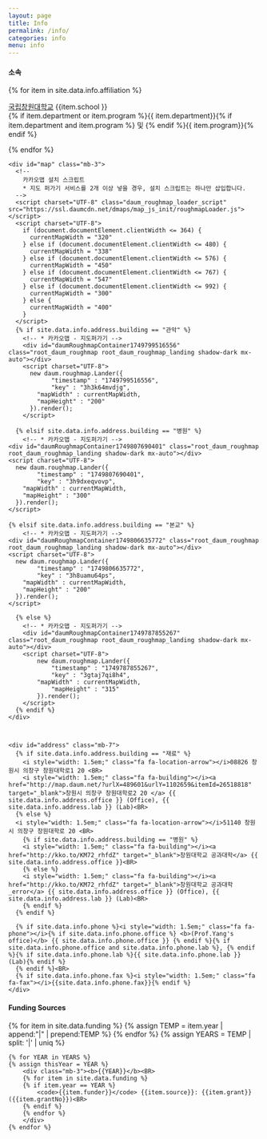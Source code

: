 ```yaml
---
layout: page
title: Info
permalink: /info/
categories: info
menu: info
---
```


<div class="row" id="info">
  <div class="col-md-5 mb-4">
    <div id="affiliation">
      <h4><b>소속</b></h4>
      {% for item in site.data.info.affiliation %}
        <p><i style="width: 1.5em;" class="fa fa-university" aria-hidden="true"></i><a href="http://www.changwon.ac.kr/" target="_blank" >국립창원대학교</a> {{item.school }}<BR>
        {% if item.department or item.program %}<i style="width: 1.5em;" class="fa fa-graduation-cap"></i>{{ item.department}}{% if item.department and item.program %} 및 {% endif %}{{ item.program}}{% endif %}</p>
      {% endfor %}
    </div>

    <div id="map" class="mb-3">
      <!--
        카카오맵 설치 스크립트
        * 지도 퍼가기 서비스를 2개 이상 넣을 경우, 설치 스크립트는 하나만 삽입합니다.
      -->
      <script charset="UTF-8" class="daum_roughmap_loader_script" src="https://ssl.daumcdn.net/dmaps/map_js_init/roughmapLoader.js"></script>
      <script charset="UTF-8">
        if (document.documentElement.clientWidth <= 364) {
          currentMapWidth = "320"
        } else if (document.documentElement.clientWidth <= 480) {
          currentMapWidth = "338"
        } else if (document.documentElement.clientWidth <= 576) {
          currentMapWidth = "450"
        } else if (document.documentElement.clientWidth <= 767) {
          currentMapWidth = "547"
        } else if (document.documentElement.clientWidth <= 992) {
          currentMapWidth = "300"
        } else {
          currentMapWidth = "400"    
        }
      </script>
      {% if site.data.info.address.building == "관악" %}
        <!-- * 카카오맵 - 지도퍼가기 -->
        <div id="daumRoughmapContainer1749799516556" class="root_daum_roughmap root_daum_roughmap_landing shadow-dark mx-auto"></div>
        <script charset="UTF-8">
          new daum.roughmap.Lander({
        		"timestamp" : "1749799516556",
        		"key" : "3h3k64mvdjg",
            "mapWidth" : currentMapWidth,
            "mapHeight" : "200"
          }).render();
        </script>
        
      {% elsif site.data.info.address.building == "병원" %}
        <!-- * 카카오맵 - 지도퍼가기 -->
    <div id="daumRoughmapContainer1749807690401" class="root_daum_roughmap root_daum_roughmap_landing shadow-dark mx-auto"></div>
    <script charset="UTF-8">
      new daum.roughmap.Lander({
    		"timestamp" : "1749807690401",
    		"key" : "3h9dxeqvovp",
        "mapWidth" : currentMapWidth,
        "mapHeight" : "300"
      }).render();
    </script>
        
    {% elsif site.data.info.address.building == "본교" %}
        <!-- * 카카오맵 - 지도퍼가기 -->
    <div id="daumRoughmapContainer1749806635772" class="root_daum_roughmap root_daum_roughmap_landing shadow-dark mx-auto"></div>
    <script charset="UTF-8">
      new daum.roughmap.Lander({
    		"timestamp" : "1749806635772",
    		"key" : "3h8uamu64ps",
        "mapWidth" : currentMapWidth,
        "mapHeight" : "200"
      }).render();
    </script>
        
      {% else %}
        <!-- * 카카오맵 - 지도퍼가기 -->
        <div id="daumRoughmapContainer1749787855267" class="root_daum_roughmap root_daum_roughmap_landing shadow-dark mx-auto"></div>
        <script charset="UTF-8">
        	new daum.roughmap.Lander({
        		"timestamp" : "1749787855267",
        		"key" : "3gtaj7qi8h4",
            "mapWidth" : currentMapWidth,
        		"mapHeight" : "315"
        	}).render();
        </script>
      {% endif %}
    </div>



    <div id="address" class="mb-7">
      {% if site.data.info.address.building == "재료" %}
        <i style="width: 1.5em;" class="fa fa-location-arrow"></i>08826 창원시 의창구 창원대학로1 20 <BR>
        <i style="width: 1.5em;" class="fa fa-building"></i><a href="http://map.daum.net/?urlX=489601&urlY=1102659&itemId=26518818" target="_blank">창원시 의창구 창원대학로2 20 </a> {{ site.data.info.address.office }} (Office), {{ site.data.info.address.lab }} (Lab)<BR>
      {% else %}
      <i style="width: 1.5em;" class="fa fa-location-arrow"></i>51140 창원시 의창구 창원대학로 20 <BR>
        {% if site.data.info.address.building == "병원" %}
        <i style="width: 1.5em;" class="fa fa-building"></i><a href="http://kko.to/KM72_rhfdZ" target="_blank">창원대학교 공과대학</a> {{ site.data.info.address.office }}<BR>
        {% else %}
        <i style="width: 1.5em;" class="fa fa-building"></i><a href="http://kko.to/KM72_rhfdZ" target="_blank">창원대학교 공과대학_error</a> {{ site.data.info.address.office }} (Office), {{ site.data.info.address.lab }} (Lab)<BR>
        {% endif %}
      {% endif %}

      {% if site.data.info.phone %}<i style="width: 1.5em;" class="fa fa-phone"></i>{% if site.data.info.phone.office %} <b>(Prof.Yang's office)</b> {{ site.data.info.phone.office }} {% endif %}{% if site.data.info.phone.office and site.data.info.phone.lab %}, {% endif %}{% if site.data.info.phone.lab %}{{ site.data.info.phone.lab }} (Lab){% endif %}
      {% endif %}<BR>
      {% if site.data.info.phone.fax %}<i style="width: 1.5em;" class="fa fa-fax"></i>{{site.data.info.phone.fax}}{% endif %}
    </div>

    
  </div>

  <div class="col-md-7 mb-4">
    <h4><b>Funding Sources</b></h4>
    {% for item in site.data.funding %}
        {% assign TEMP = item.year | append:"|" | prepend:TEMP %}
    {% endfor %}
    {% assign YEARS = TEMP | split: '|' | uniq %}

    {% for YEAR in YEARS %}
    {% assign thisYear = YEAR %}
        <div class="mb-3"><b>{{YEAR}}</b><BR>
        {% for item in site.data.funding %}
        {% if item.year == YEAR %}
            <code>{{item.funder}}</code> {{item.source}}: {{item.grant}} ({{item.grantNo}})<BR>
        {% endif %}
        {% endfor %}
        </div>
    {% endfor %}
  </div>
